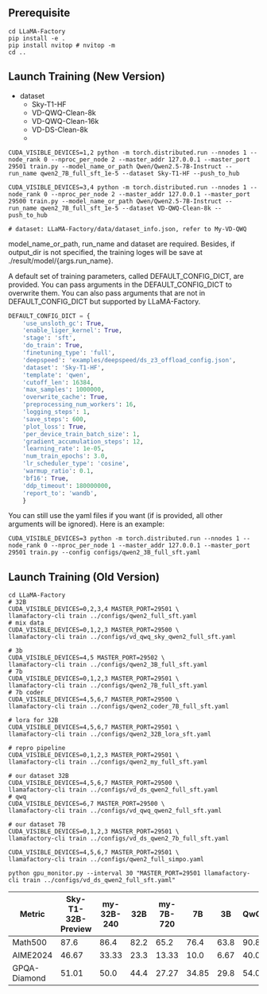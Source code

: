 ## Prerequisite
```shell
cd LLaMA-Factory
pip install -e .
pip install nvitop # nvitop -m
cd ..
```
## Launch Training (New Version)
- dataset
  - Sky-T1-HF
  - VD-QWQ-Clean-8k
  - VD-QWQ-Clean-16k
  - VD-DS-Clean-8k
  - 
```shell
CUDA_VISIBLE_DEVICES=1,2 python -m torch.distributed.run --nnodes 1 --node_rank 0 --nproc_per_node 2 --master_addr 127.0.0.1 --master_port 29501 train.py --model_name_or_path Qwen/Qwen2.5-7B-Instruct --run_name qwen2_7B_full_sft_1e-5 --dataset Sky-T1-HF --push_to_hub

CUDA_VISIBLE_DEVICES=3,4 python -m torch.distributed.run --nnodes 1 --node_rank 0 --nproc_per_node 2 --master_addr 127.0.0.1 --master_port 29500 train.py --model_name_or_path Qwen/Qwen2.5-7B-Instruct --run_name qwen2_7B_full_sft_1e-5 --dataset VD-QWQ-Clean-8k --push_to_hub

# dataset: LLaMA-Factory/data/dataset_info.json, refer to My-VD-QWQ
```
model_name_or_path, run_name and dataset are required. Besides, if output_dir is not specified, the training loges will be save at ./result/model/{args.run_name}.

A default set of training parameters, called DEFAULT_CONFIG_DICT, are provided. You can pass arguments in the DEFAULT_CONFIG_DICT to overwrite them. You can also pass arguments that are not in DEFAULT_CONFIG_DICT but supported by LLaMA-Factory.

```python
DEFAULT_CONFIG_DICT = {
    'use_unsloth_gc': True, 
    'enable_liger_kernel': True, 
    'stage': 'sft', 
    'do_train': True, 
    'finetuning_type': 'full', 
    'deepspeed': 'examples/deepspeed/ds_z3_offload_config.json', 
    'dataset': 'Sky-T1-HF', 
    'template': 'qwen', 
    'cutoff_len': 16384, 
    'max_samples': 1000000, 
    'overwrite_cache': True, 
    'preprocessing_num_workers': 16, 
    'logging_steps': 1, 
    'save_steps': 600, 
    'plot_loss': True, 
    'per_device_train_batch_size': 1, 
    'gradient_accumulation_steps': 12, 
    'learning_rate': 1e-05, 
    'num_train_epochs': 3.0, 
    'lr_scheduler_type': 'cosine', 
    'warmup_ratio': 0.1, 
    'bf16': True, 
    'ddp_timeout': 180000000, 
    'report_to': 'wandb', 
    }
```

You can still use the yaml files if you want (if is provided, all other arguments will be ignored). Here is an example:
```shell
CUDA_VISIBLE_DEVICES=3 python -m torch.distributed.run --nnodes 1 --node_rank 0 --nproc_per_node 1 --master_addr 127.0.0.1 --master_port 29501 train.py --config configs/qwen2_3B_full_sft.yaml
```

## Launch Training (Old Version)
```shell
cd LLaMA-Factory
# 32B
CUDA_VISIBLE_DEVICES=0,2,3,4 MASTER_PORT=29501 \
llamafactory-cli train ../configs/qwen2_full_sft.yaml
# mix data
CUDA_VISIBLE_DEVICES=0,1,2,3 MASTER_PORT=29500 \
llamafactory-cli train ../configs/vd_qwq_sky_qwen2_full_sft.yaml

# 3b
CUDA_VISIBLE_DEVICES=4,5 MASTER_PORT=29502 \
llamafactory-cli train ../configs/qwen2_3B_full_sft.yaml
# 7b
CUDA_VISIBLE_DEVICES=0,1,2,3 MASTER_PORT=29501 \
llamafactory-cli train ../configs/qwen2_7B_full_sft.yaml
# 7b coder
CUDA_VISIBLE_DEVICES=4,5,6,7 MASTER_PORT=29500 \
llamafactory-cli train ../configs/qwen2_coder_7B_full_sft.yaml

# lora for 32B
CUDA_VISIBLE_DEVICES=4,5,6,7 MASTER_PORT=29501 \
llamafactory-cli train ../configs/qwen2_32B_lora_sft.yaml

# repro pipeline
CUDA_VISIBLE_DEVICES=0,1,2,3 MASTER_PORT=29501 \
llamafactory-cli train ../configs/qwen2_my_full_sft.yaml

# our dataset 32B
CUDA_VISIBLE_DEVICES=4,5,6,7 MASTER_PORT=29500 \
llamafactory-cli train ../configs/vd_ds_qwen2_full_sft.yaml
# qwq
CUDA_VISIBLE_DEVICES=6,7 MASTER_PORT=29500 \
llamafactory-cli train ../configs/vd_qwq_qwen2_full_sft.yaml

# our dataset 7B
CUDA_VISIBLE_DEVICES=0,1,2,3 MASTER_PORT=29501 \
llamafactory-cli train ../configs/vd_ds_qwen2_7b_full_sft.yaml

CUDA_VISIBLE_DEVICES=4,5,6,7 MASTER_PORT=29501 \
llamafactory-cli train ../configs/qwen2_full_simpo.yaml

python gpu_monitor.py --interval 30 "MASTER_PORT=29501 llamafactory-cli train ../configs/vd_ds_qwen2_full_sft.yaml"
```


| Metric       | Sky-T1-32B-Preview | my-32B-240 | 32B  | my-7B-720 | 7B    | 3B   | QwQ  | ds-r1 | o1-preview |
|--------------|--------------------|------------|------|-----------|-------|------|------|-------|------------|
| Math500      | 87.6               | 86.4       | 82.2 | 65.2      | 76.4  | 63.8 | 90.8 |       | 81.4       |
| AIME2024     | 46.67              | 33.33      | 23.3 | 13.33     | 10.0  | 6.67 | 40.0 |       | 40.0       |
| GPQA-Diamond | 51.01              | 50.0       | 44.4 | 27.27     | 34.85 | 29.8 | 54.0 |       | 75.2       |